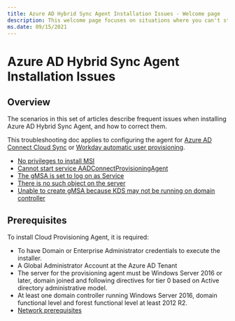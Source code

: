 ```yaml
---
title: Azure AD Hybrid Sync Agent Installation Issues - Welcome page
description: This welcome page focuses on situations where you can't start or complete the installation of the Azure AD Hybrid Sync Agent.
ms.date: 09/15/2021
---
```


# Azure AD Hybrid Sync Agent Installation Issues

## Overview

The scenarios in this set of articles describe frequent issues when installing Azure AD Hybrid Sync Agent, and how to correct them.

This troubleshooting doc applies to configuring the agent for [Azure AD Connect Cloud Sync](/azure/active-directory/cloud-sync/how-to-install) or [Workday automatic user provisioning](/azure/active-directory/saas-apps/workday-inbound-tutorial).

- [No privileges to install MSI](azure-ad-hybrid-sync-no-privileges-install-msi.md)
- [Cannot start service AADConnectProvisioningAgent](azure-ad-hybrid-sync-cannot-start-aadconnect-provisioning-agent.md)
- [The gMSA is set to log on as Service](azure-ad-hybrid-sync-gmsa-set-logon-service.md)
- [There is no such object on the server](azure-ad-hybrid-sync-no-such-object-on-server.md)
- [Unable to create gMSA because KDS may not be running on domain controller](azure-ad-hybrid-sync-unable-create-gmsa-kds-domain-controller.md)

## Prerequisites

To install Cloud Provisioning Agent, it is required:

- To have Domain or Enterprise Administrator credentials to execute the installer.
- A Global Administrator Account at the Azure AD Tenant
- The server for the provisioning agent must be Windows Server 2016 or later, domain joined and following directives for tier 0 based on Active directory administrative model.
- At least one domain controller running Windows Server 2016, domain functional level and forest functional level at least 2012 R2.
- [Network prerequisites](/azure/active-directory/cloud-sync/how-to-prerequisites#in-your-on-premises-environment)
